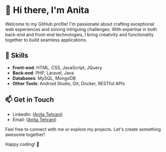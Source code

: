 # 👋 Hi there, I'm Anita

Welcome to my GitHub profile! I'm passionate about crafting exceptional web experiences and solving intriguing challenges. With expertise in both back-end and front-end technologies, I bring creativity and functionality together to build seamless applications.

## 🚀 Skills

- **Front-end**: HTML, CSS, JavaScript, JQuery
- **Back-end**: PHP, Laravel, Java
- **Databases**: MySQL, MongoDB
- **Other Tools**: Android Studio, Git, Docker, RESTful APIs


## 📫 Get in Touch

- LinkedIn: ([Anita Tehrani](https://www.linkedin.com/in/anita-tehrani/))
- Email: ([Anita Tehrani](mailto:anitatn78@gmail.com))

Feel free to connect with me or explore my projects. Let's create something awesome together!

Happy coding! 🌟
